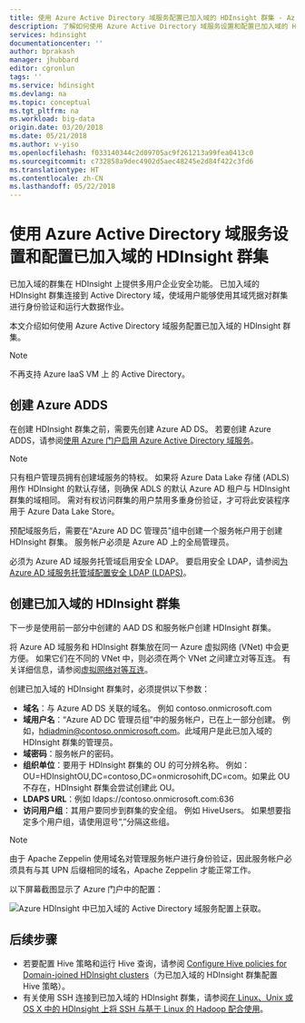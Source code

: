```yaml
---
title: 使用 Azure Active Directory 域服务配置已加入域的 HDInsight 群集 - Azure
description: 了解如何使用 Azure Active Directory 域服务设置和配置已加入域的 HDInsight 群集
services: hdinsight
documentationcenter: ''
author: bprakash
manager: jhubbard
editor: cgronlun
tags: ''
ms.service: hdinsight
ms.devlang: na
ms.topic: conceptual
ms.tgt_pltfrm: na
ms.workload: big-data
origin.date: 03/20/2018
ms.date: 05/21/2018
ms.author: v-yiso
ms.openlocfilehash: f033140344c2d09705ac9f261213a99fea0413c0
ms.sourcegitcommit: c732858a9dec4902d5aec48245e2d84f422c3fd6
ms.translationtype: HT
ms.contentlocale: zh-CN
ms.lasthandoff: 05/22/2018
---
```

# <a name="configure-domain-joined-hdinsight-clusters-using-azure-active-directory-domain-services"></a>使用 Azure Active Directory 域服务设置和配置已加入域的 HDInsight 群集

已加入域的群集在 HDInsight 上提供多用户企业安全功能。 已加入域的 HDInsight 群集连接到 Active Directory 域，使域用户能够使用其域凭据对群集进行身份验证和运行大数据作业。 

本文介绍如何使用 Azure Active Directory 域服务配置已加入域的 HDInsight 群集。

> [!NOTE]
> 不再支持 Azure IaaS VM 上 的 Active Directory。

## <a name="create-azure-adds"></a>创建 Azure ADDS

在创建 HDInsight 群集之前，需要先创建 Azure AD DS。 若要创建 Azure ADDS，请参阅[使用 Azure 门户启用 Azure Active Directory 域服务](../../active-directory-domain-services/active-directory-ds-getting-started.md)。 

> [!NOTE]
> 只有租户管理员拥有创建域服务的特权。 如果将 Azure Data Lake 存储 (ADLS) 用作 HDInsight 的默认存储，则确保 ADLS 的默认 Azure AD 租户与 HDInsight 群集的域相同。 需对有权访问群集的用户禁用多重身份验证，才可将此安装程序用于 Azure Data Lake Store。

预配域服务后，需要在“Azure AD DC 管理员”组中创建一个服务帐户用于创建 HDInsight 群集。 服务帐户必须是 Azure AD 上的全局管理员。

必须为 Azure AD 域服务托管域启用安全 LDAP。 要启用安全 LDAP，请参阅[为 Azure AD 域服务托管域配置安全 LDAP (LDAPS)](../../active-directory-domain-services/active-directory-ds-admin-guide-configure-secure-ldap.md)。

## <a name="create-a-domain-joined-hdinsight-cluster"></a>创建已加入域的 HDInsight 群集

下一步是使用前一部分中创建的 AAD DS 和服务帐户创建 HDInsight 群集。

将 Azure AD 域服务和 HDInsight 群集放在同一 Azure 虚拟网络 (VNet) 中会更方便。 如果它们在不同的 VNet 中，则必须在两个 VNet 之间建立对等互连。 有关详细信息，请参阅[虚拟网络对等互连](../../virtual-network/virtual-network-peering-overview.md)。

创建已加入域的 HDInsight 群集时，必须提供以下参数：

- **域名**：与 Azure AD DS 关联的域名。 例如 contoso.onmicrosoft.com
- **域用户名**：“Azure AD DC 管理员组”中的服务帐户，已在上一部分创建。 例如，hdiadmin@contoso.onmicrosoft.com。此域用户是此已加入域的 HDInsight 群集的管理员。
- **域密码**：服务帐户的密码。
- **组织单位**：要用于 HDInsight 群集的 OU 的可分辨名称。 例如：OU=HDInsightOU,DC=contoso,DC=onmicrosohift,DC=com。如果此 OU 不存在，HDInsight 群集会尝试创建此 OU。 
- **LDAPS URL**：例如 ldaps://contoso.onmicrosoft.com:636
- **访问用户组**：其用户要同步到群集的安全组。 例如 HiveUsers。 如果想要指定多个用户组，请使用逗号“,”分隔这些组。
 
> [!NOTE]
> 由于 Apache Zeppelin 使用域名对管理服务帐户进行身份验证，因此服务帐户必须具有与其 UPN 后缀相同的域名，Apache Zeppelin 才能正常工作。
 
以下屏幕截图显示了 Azure 门户中的配置：

![Azure HDInsight 中已加入域的 Active Directory 域服务配置](./media/apache-domain-joined-configure-using-azure-adds/hdinsight-domain-joined-configuration-azure-aads-portal.png)上获取。


## <a name="next-steps"></a>后续步骤
* 若要配置 Hive 策略和运行 Hive 查询，请参阅 [Configure Hive policies for Domain-joined HDInsight clusters](apache-domain-joined-run-hive.md)（为已加入域的 HDInsight 群集配置 Hive 策略）。
* 有关使用 SSH 连接到已加入域的 HDInsight 群集，请参阅[在 Linux、Unix 或 OS X 中的 HDInsight 上将 SSH 与基于 Linux 的 Hadoop 配合使用](../hdinsight-hadoop-linux-use-ssh-unix.md#domainjoined)。

